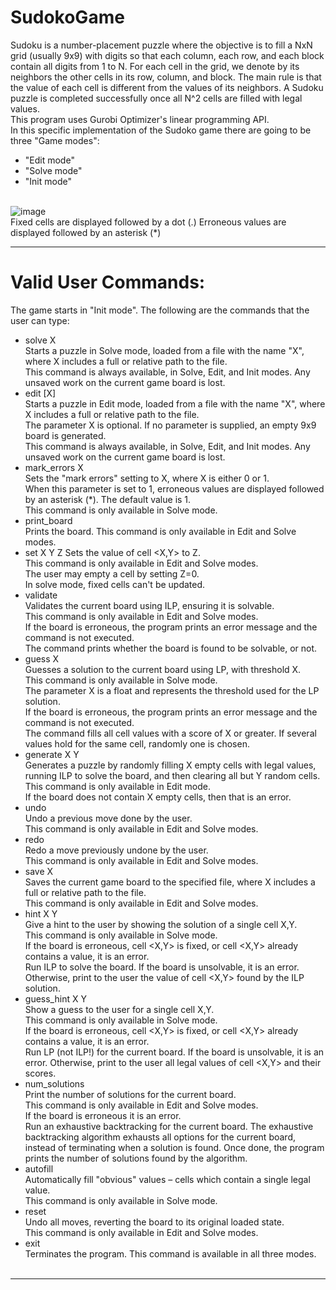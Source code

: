 # SudokoGame
Sudoku is a number-placement puzzle where the objective is to fill a NxN grid (usually 9x9) with digits so that each column, each row, and each block contain all digits from 1 to N. For each cell in the grid, we denote by its neighbors the other cells in its row, column, and block. The main rule is that the value of each cell is different from the values of its neighbors. A Sudoku puzzle is completed successfully once all N^2 cells are filled with legal values.<br />
This program uses Gurobi Optimizer's linear programming API. <br />
In this specific implementation of the Sudoko game there are going to be three "Game modes":<br />
- "Edit mode" <br />
- "Solve mode" <br />
- "Init mode" <br /> <br />

![image](https://user-images.githubusercontent.com/98098222/156612505-e4962cde-55bb-452a-80f9-4da9e26bae6c.png) <br />
Fixed cells are displayed followed by a dot (.) Erroneous values are displayed followed by an asterisk (*)


_________________________________________________________________________________________________________________________________________________________________________________
# Valid User Commands: <br />
The game starts in "Init mode". The following are the commands that the user can type:<br />
- solve X <br />
Starts a puzzle in Solve mode, loaded from a file with the name "X", where X includes a full or relative path to the file.<br />
This command is always available, in Solve, Edit, and Init modes. Any unsaved work on the current game board is lost.
- edit [X] <br />
Starts a puzzle in Edit mode, loaded from a file with the name "X", where X includes a full or relative path to the file. <br />
The parameter X is optional. If no parameter is supplied, an empty 9x9 board is generated.<br />
This command is always available, in Solve, Edit, and Init modes. Any unsaved work on the current game board is lost.
- mark_errors X <br />
Sets the "mark errors" setting to X, where X is either 0 or 1. <br />
When this parameter is set to 1, erroneous values are displayed followed by an asterisk (*). The default value is 1. <br />
This command is only available in Solve mode.
- print_board <br />
Prints the board. This command is only available in Edit and Solve modes.
- set X Y Z
Sets the value of cell <X,Y> to Z. <br />
This command is only available in Edit and Solve modes.<br />
The user may empty a cell by setting Z=0. <br />
In solve mode, fixed cells can't be updated. <br />
- validate <br />
Validates the current board using ILP, ensuring it is solvable. <br />
This command is only available in Edit and Solve modes. <br />
If the board is erroneous, the program prints an error message and the command is not executed.<br />
The command prints whether the board is found to be solvable, or not.
- guess X <br />
Guesses a solution to the current board using LP, with threshold X. <br />
This command is only available in Solve mode. <br />
The parameter X is a float and represents the threshold used for the LP solution. <br />
If the board is erroneous, the program prints an error message and the command is not executed. <br />
The command fills all cell values with a score of X or greater. If several values hold for the same cell, randomly one is chosen. <br />
- generate X Y <br />
Generates a puzzle by randomly filling X empty cells with legal values, running ILP to solve the board, and then clearing all but Y random cells.<br />
This command is only available in Edit mode. <br />
If the board does not contain X empty cells, then that is an error. <br />
- undo <br />
Undo a previous move done by the user. <br />
This command is only available in Edit and Solve modes. <br />
- redo <br />
Redo a move previously undone by the user. <br />
This command is only available in Edit and Solve modes.<br />
- save X <br />
Saves the current game board to the specified file, where X includes a full or relative path to the file. <br />
This command is only available in Edit and Solve modes. <br />
- hint X Y <br />
Give a hint to the user by showing the solution of a single cell X,Y. <br />
This command is only available in Solve mode. <br />
If the board is erroneous, cell <X,Y> is fixed, or cell <X,Y> already contains a value, it is an error. <br />
Run ILP to solve the board. If the board is unsolvable, it is an error. Otherwise, print to the user the value of cell <X,Y> found by the ILP solution. <br />
- guess_hint X Y <br />
Show a guess to the user for a single cell X,Y. <br />
This command is only available in Solve mode. <br />
If the board is erroneous, cell <X,Y> is fixed, or cell <X,Y> already contains a value, it is an error. <br />
Run LP (not ILP!) for the current board. If the board is unsolvable, it is an error. Otherwise, print to the user all legal values of cell <X,Y> and their scores.
- num_solutions <br />
Print the number of solutions for the current board.<br />
This command is only available in Edit and Solve modes.<br />
If the board is erroneous it is an error.<br />
Run an exhaustive backtracking for the current board. The exhaustive backtracking algorithm exhausts all options for the current board, instead of terminating when a solution is found. Once done, the program prints the number of solutions found by the algorithm. <br />
- autofill <br />
Automatically fill "obvious" values – cells which contain a single legal value. <br />
This command is only available in Solve mode. <br />
- reset <br />
Undo all moves, reverting the board to its original loaded state. <br />
This command is only available in Edit and Solve modes. <br />
- exit <br />
Terminates the program. This command is available in all three modes. <br /> <br />
_________________________________________________________________________________________________________________________________________________________________________________
